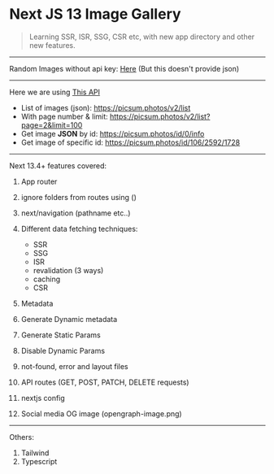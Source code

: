 # Next JS 13 Image Gallery

> Learning SSR, ISR, SSG, CSR etc, with new app directory and other new features.

---

Random Images without api key: [Here](https://allegra9.medium.com/unsplash-without-api-ab2dcdb503a0) (But this doesn't provide json)

---

Here we are using [This API](https://picsum.photos/)

- List of images (json): https://picsum.photos/v2/list
- With page number & limit: https://picsum.photos/v2/list?page=2&limit=100
- Get image **JSON** by id: https://picsum.photos/id/0/info
- Get image of specific id: https://picsum.photos/id/106/2592/1728

---

Next 13.4+ features covered:

1. App router
1. ignore folders from routes using ()
1. next/navigation (pathname etc..)
1. Different data fetching techniques:

   - SSR
   - SSG
   - ISR
   - revalidation (3 ways)
   - caching
   - CSR

1. Metadata
1. Generate Dynamic metadata
1. Generate Static Params
1. Disable Dynamic Params
1. not-found, error and layout files
1. API routes (GET, POST, PATCH, DELETE requests)
1. nextjs config
1. Social media OG image (opengraph-image.png)

---

Others:

1. Tailwind
1. Typescript
